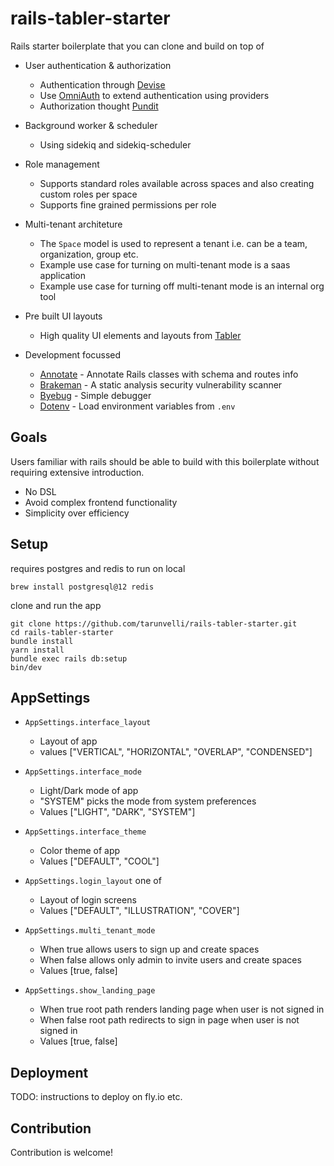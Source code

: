 # rails-tabler-starter

Rails starter boilerplate that you can clone and build on top of

* User authentication & authorization

    * Authentication through [Devise](https://github.com/heartcombo/devise)
    * Use [OmniAuth](https://github.com/heartcombo/devise/wiki/OmniAuth%3A-Overview) to extend authentication using providers
    * Authorization thought [Pundit](https://github.com/varvet/pundit)

* Background worker & scheduler

    * Using sidekiq and sidekiq-scheduler

* Role management

    * Supports standard roles available across spaces and also creating custom roles per space
    * Supports fine grained permissions per role

* Multi-tenant architeture

    * The `Space` model is used to represent a tenant i.e. can be a team, organization, group etc.
    * Example use case for turning on multi-tenant mode is a saas application
    * Example use case for turning off multi-tenant mode is an internal org tool

* Pre built UI layouts

    * High quality UI elements and layouts from [Tabler](https://tabler.io/)

* Development focussed

    * [Annotate](https://github.com/ctran/annotate_models) - Annotate Rails classes with schema and routes info
    * [Brakeman](https://github.com/presidentbeef/brakeman) - A static analysis security vulnerability scanner
    * [Byebug](https://github.com/deivid-rodriguez/byebug) - Simple debugger
    * [Dotenv](https://github.com/bkeepers/dotenv) - Load environment variables from `.env`

## Goals

Users familiar with rails should be able to build with this boilerplate without requiring extensive introduction.

* No DSL
* Avoid complex frontend functionality
* Simplicity over efficiency

## Setup

requires postgres and redis to run on local

```
brew install postgresql@12 redis
```

clone and run the app

```
git clone https://github.com/tarunvelli/rails-tabler-starter.git
cd rails-tabler-starter
bundle install
yarn install
bundle exec rails db:setup
bin/dev
```

## AppSettings

* `AppSettings.interface_layout`
    * Layout of app
    * values ["VERTICAL", "HORIZONTAL", "OVERLAP", "CONDENSED"]

* `AppSettings.interface_mode`
    * Light/Dark mode of app
    * "SYSTEM" picks the mode from system preferences
    * Values ["LIGHT", "DARK", "SYSTEM"]

* `AppSettings.interface_theme`
    * Color theme of app
    * Values ["DEFAULT", "COOL"]

* `AppSettings.login_layout` one of
    * Layout of login screens
    * Values ["DEFAULT", "ILLUSTRATION", "COVER"]

* `AppSettings.multi_tenant_mode`
    * When true allows users to sign up and create spaces
    * When false allows only admin to invite users and create spaces
    * Values [true, false]

* `AppSettings.show_landing_page`
    * When true root path renders landing page when user is not signed in
    * When false root path redirects to sign in page when user is not signed in
    * Values [true, false]

## Deployment

TODO: instructions to deploy on fly.io etc.

## Contribution

Contribution is welcome!